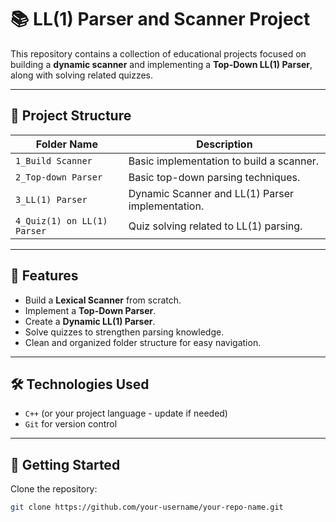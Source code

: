 # 📚 LL(1) Parser and Scanner Project

This repository contains a collection of educational projects focused on building a **dynamic scanner** and implementing a **Top-Down LL(1) Parser**, along with solving related quizzes.

---

## 📁 Project Structure

| Folder Name                   | Description                                |
|--------------------------------|--------------------------------------------|
| `1_Build Scanner`              | Basic implementation to build a scanner.  |
| `2_Top-down Parser`            | Basic top-down parsing techniques.         |
| `3_LL(1) Parser`               | Dynamic Scanner and LL(1) Parser implementation. |
| `4_Quiz(1) on LL(1) Parser`     | Quiz solving related to LL(1) parsing.     |

---

## 🚀 Features

- Build a **Lexical Scanner** from scratch.
- Implement a **Top-Down Parser**.
- Create a **Dynamic LL(1) Parser**.
- Solve quizzes to strengthen parsing knowledge.
- Clean and organized folder structure for easy navigation.

---

## 🛠️ Technologies Used

- `C++` (or your project language - update if needed)
- `Git` for version control

---

## 🧰 Getting Started

Clone the repository:
```bash
git clone https://github.com/your-username/your-repo-name.git
